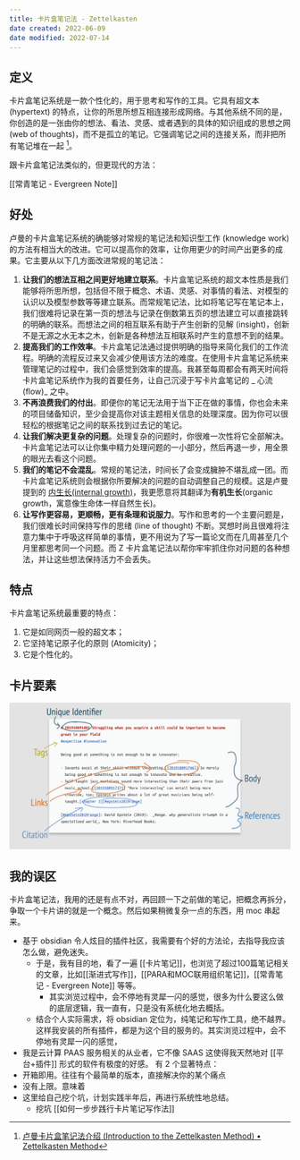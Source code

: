 ```yaml
---
title: 卡片盒笔记法 - Zettelkasten
date created: 2022-06-09
date modified: 2022-07-14
---
```


## 定义

卡片盒笔记系统是一款个性化的，用于思考和写作的工具。它具有超文本 (hypertext) 的特点，让你的所思所想互相连接形成网络。与其他系统不同的是，你创造的是一张由你的想法、看法、灵感、或者遇到的具体的知识组成的思想之网 (web of thoughts)，而不是孤立的笔记。它强调笔记之间的连接关系，而非把所有笔记堆在一起 [^1]。

跟卡片盒笔记法类似的，但更现代的方法：

[[常青笔记 - Evergreen Note]]

## 好处

卢曼的卡片盒笔记系统的确能够对常规的笔记法和知识型工作 (knowledge work) 的方法有相当大的改进。它可以提高你的效率，让你用更少的时间产出更多的成果。它主要从以下几方面改进常规的笔记法：

1. **让我们的想法互相之间更好地建立联系**。卡片盒笔记系统的超文本性质是我们能够将所思所想，包括但不限于概念、术语、灵感、对事情的看法、对模型的认识以及模型参数等等建立联系。而常规笔记法，比如将笔记写在笔记本上，我们很难将记录在第一页的想法与记录在倒数第五页的想法建立可以直接跳转的明确的联系。而想法之间的相互联系有助于产生创新的见解 (insight)，创新不是无源之水无本之木，创新是各种想法互相联系时产生的意想不到的结果。
2. **提高我们的工作效率**。卡片盒笔记法通过提供明确的指导来简化我们的工作流程。明确的流程反过来又会减少使用该方法的难度。在使用卡片盒笔记系统来管理笔记的过程中，我们会感觉到效率的提高。我甚至每周都会有两天时间将卡片盒笔记系统作为我的首要任务，让自己沉浸于写卡片盒笔记的 _ 心流 (flow)_ 之中。
3. **不再浪费我们的付出**。即便你的笔记无法用于当下正在做的事情，你也会未来的项目储备知识，至少会提高你对该主题相关信息的处理深度。因为你可以很轻松的根据笔记之间的联系找到过去记的笔记。
4. **让我们解决更复杂的问题**。处理复杂的问题时，你很难一次性将它全部解决。卡片盒笔记法可以让你集中精力处理问题的一小部分，然后再退一步，用全景的眼光去看这个问题。
5. **我们的笔记不会混乱**。常规的笔记法，时间长了会变成臃肿不堪乱成一团。而卡片盒笔记系统则会根据你所要解决的问题的自动调整自己的规模。这是卢曼提到的 [内生长(internal growth)](https://luhmann.surge.sh/communicating-with-slip-boxes)，我更愿意将其翻译为**有机生长**(organic growth，寓意像生命体一样自然生长)。
6. **让写作更容易，更顺畅，更有条理和说服力**。写作和思考的一个主要问题是，我们很难长时间保持写作的思绪 (line of thought) 不断。冥想时尚且很难将注意力集中于呼吸这样简单的事情，更不用说为了写一篇论文而在几周甚至几个月里都思考同一个问题。而 Z 卡片盒笔记法以帮你牢牢抓住你对问题的各种想法，并让这些想法保持活力不会丢失。

## 特点

 卡片盒笔记系统最重要的特点：

1. 它是如同网页一般的超文本；
2. 它坚持笔记原子化的原则 (Atomicity)；
3. 它是个性化的。

## 卡片要素

![](https://raw.githubusercontent.com/oldwinter/my-pics/master/20220306231443.png)

 

## 我的误区

卡片盒笔记法，我用的还是有点不对，再回顾一下之前做的笔记，把概念再拆分，争取一个卡片讲的就是一个概念。然后如果稍微复杂一点的东西，用 moc 串起来。

- 基于 obsidian 令人炫目的插件社区，我需要有个好的方法论，去指导我应该怎么做，避免迷失。
	- 于是，我有目的地，看了一遍 [[卡片笔记]]，也浏览了超过100篇笔记相关的文章，比如[[渐进式写作]]，[[PARA和MOC联用组织笔记]]，[[常青笔记 - Evergreen Note]] 等等。
		- 其实浏览过程中，会不停地有灵犀一闪的感觉，很多为什么要这么做的底层逻辑，我一直有，只是没有系统化地去概括。
	- 结合个人实际需求，将 obsidian 定位为，纯笔记和写作工具，绝不越界。这样我安装的所有插件，都是为这个目的服务的。其实浏览过程中，会不停地有灵犀一闪的感觉，
- 我是云计算 PAAS 服务相关的从业者，它不像 SAAS
这使得我天然地对 [[平台+插件]] 形式的软件有极度的好感。
有 2 个显著特点：
- 开箱即用。往往有个最简单的版本，直接解决你的某个痛点
- 没有上限。意味着
- 这里给自己挖个坑，计划实践半年后，再进行系统性地总结。
	- 挖坑 [[如何一步步践行卡片笔记写作法]]

[^1]: [卢曼卡片盒笔记法介绍 (Introduction to the Zettelkasten Method) • Zettelkasten Method](https://zettelkasten.de/introduction/zh/)
